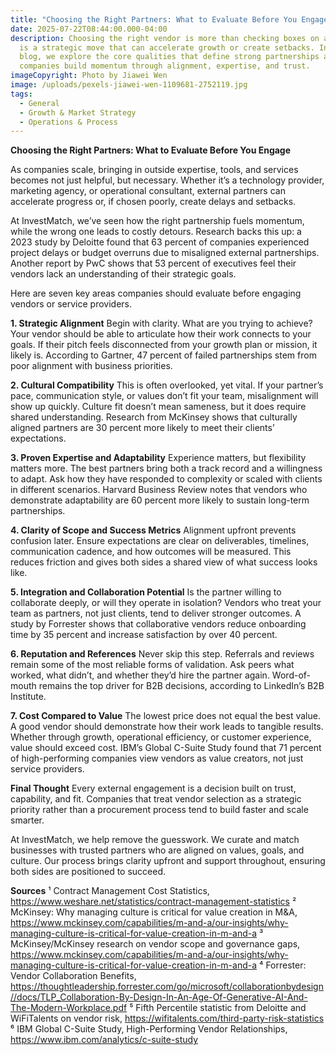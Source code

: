 ```yaml
---
title: "Choosing the Right Partners: What to Evaluate Before You Engage"
date: 2025-07-22T08:44:00.000-04:00
description: Choosing the right vendor is more than checking boxes on a list. It
  is a strategic move that can accelerate growth or create setbacks. In this
  blog, we explore the core qualities that define strong partnerships and help
  companies build momentum through alignment, expertise, and trust.
imageCopyright: Photo by Jiawei Wen
image: /uploads/pexels-jiawei-wen-1109681-2752119.jpg
tags:
  - General
  - Growth & Market Strategy
  - Operations & Process
---
```

**Choosing the Right Partners: What to Evaluate Before You Engage**

As companies scale, bringing in outside expertise, tools, and services becomes not just helpful, but necessary. Whether it’s a technology provider, marketing agency, or operational consultant, external partners can accelerate progress or, if chosen poorly, create delays and setbacks.

At InvestMatch, we’ve seen how the right partnership fuels momentum, while the wrong one leads to costly detours. Research backs this up: a 2023 study by Deloitte found that 63 percent of companies experienced project delays or budget overruns due to misaligned external partnerships. Another report by PwC shows that 53 percent of executives feel their vendors lack an understanding of their strategic goals.

Here are seven key areas companies should evaluate before engaging vendors or service providers.

**1. Strategic Alignment**
Begin with clarity. What are you trying to achieve? Your vendor should be able to articulate how their work connects to your goals. If their pitch feels disconnected from your growth plan or mission, it likely is. According to Gartner, 47 percent of failed partnerships stem from poor alignment with business priorities.

**2. Cultural Compatibility**
This is often overlooked, yet vital. If your partner’s pace, communication style, or values don’t fit your team, misalignment will show up quickly. Culture fit doesn’t mean sameness, but it does require shared understanding. Research from McKinsey shows that culturally aligned partners are 30 percent more likely to meet their clients’ expectations.

**3. Proven Expertise and Adaptability**
Experience matters, but flexibility matters more. The best partners bring both a track record and a willingness to adapt. Ask how they have responded to complexity or scaled with clients in different scenarios. Harvard Business Review notes that vendors who demonstrate adaptability are 60 percent more likely to sustain long-term partnerships.

**4. Clarity of Scope and Success Metrics**
Alignment upfront prevents confusion later. Ensure expectations are clear on deliverables, timelines, communication cadence, and how outcomes will be measured. This reduces friction and gives both sides a shared view of what success looks like.

**5. Integration and Collaboration Potential**
Is the partner willing to collaborate deeply, or will they operate in isolation? Vendors who treat your team as partners, not just clients, tend to deliver stronger outcomes. A study by Forrester shows that collaborative vendors reduce onboarding time by 35 percent and increase satisfaction by over 40 percent.

**6. Reputation and References**
Never skip this step. Referrals and reviews remain some of the most reliable forms of validation. Ask peers what worked, what didn’t, and whether they’d hire the partner again. Word-of-mouth remains the top driver for B2B decisions, according to LinkedIn’s B2B Institute.

**7. Cost Compared to Value**
The lowest price does not equal the best value. A good vendor should demonstrate how their work leads to tangible results. Whether through growth, operational efficiency, or customer experience, value should exceed cost. IBM’s Global C-Suite Study found that 71 percent of high-performing companies view vendors as value creators, not just service providers.

**Final Thought**
Every external engagement is a decision built on trust, capability, and fit. Companies that treat vendor selection as a strategic priority rather than a procurement process tend to build faster and scale smarter.

At InvestMatch, we help remove the guesswork. We curate and match businesses with trusted partners who are aligned on values, goals, and culture. Our process brings clarity upfront and support throughout, ensuring both sides are positioned to succeed.

**Sources**
¹ Contract Management Cost Statistics, https://www.weshare.net/statistics/contract-management-statistics
² McKinsey: Why managing culture is critical for value creation in M&A, https://www.mckinsey.com/capabilities/m-and-a/our-insights/why-managing-culture-is-critical-for-value-creation-in-m-and-a
³ McKinsey/McKinsey research on vendor scope and governance gaps, https://www.mckinsey.com/capabilities/m-and-a/our-insights/why-managing-culture-is-critical-for-value-creation-in-m-and-a
⁴ Forrester: Vendor Collaboration Benefits, https://thoughtleadership.forrester.com/go/microsoft/collaborationbydesign//docs/TLP_Collaboration-By-Design-In-An-Age-Of-Generative-AI-And-The-Modern-Workplace.pdf
⁵ Fifth Percentile statistic from Deloitte and WiFiTalents on vendor risk, https://wifitalents.com/third-party-risk-statistics
⁶ IBM Global C-Suite Study, High-Performing Vendor Relationships, https://www.ibm.com/analytics/c-suite-study
